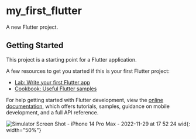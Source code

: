 # my_first_flutter

A new Flutter project.

## Getting Started

This project is a starting point for a Flutter application.

A few resources to get you started if this is your first Flutter project:

- [Lab: Write your first Flutter app](https://docs.flutter.dev/get-started/codelab)
- [Cookbook: Useful Flutter samples](https://docs.flutter.dev/cookbook)

For help getting started with Flutter development, view the
[online documentation](https://docs.flutter.dev/), which offers tutorials,
samples, guidance on mobile development, and a full API reference.


![Simulator Screen Shot - iPhone 14 Pro Max - 2022-11-29 at 17 52 24 wid](https://user-images.githubusercontent.com/104000239/204484279-6d5395c0-2f8f-4efc-a409-2056d8de33bb.png){: width="50%"}

